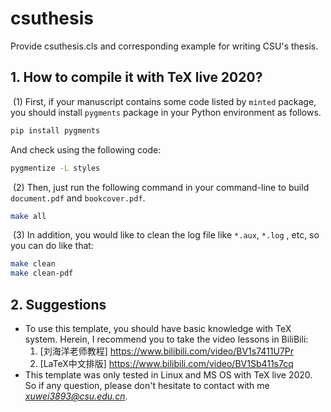 # csuthesis
Provide csuthesis.cls and corresponding example for writing CSU's thesis.

## 1. How to compile it with TeX live 2020?

​    (1) First, if your manuscript contains some code listed by `minted` package, you should install `pygments` package in your Python environment as follows.

```bash
pip install pygments
```

And check using the following code:

```bash
pygmentize -L styles
```

​    (2) Then, just run the following command in your command-line to build `document.pdf` and `bookcover.pdf`.

```bash
make all
```

​    (3) In addition, you would like to clean the log file like `*.aux`, `*.log` , etc, so you can do like that:

```bash
make clean
make clean-pdf
```

## 2. Suggestions

   * To use this template, you should have  basic knowledge with TeX system. Herein, I recommend you to take the video lessons in BiliBili:
     1. [刘海洋老师教程] https://www.bilibili.com/video/BV1s7411U7Pr
     2. [LaTeX中文排版] https://www.bilibili.com/video/BV1Sb411s7cq
   * This template was only tested in Linux and MS OS with TeX live 2020. So if any question, please don't hesitate to contact with me *xuwei3893@csu.edu.cn*.




